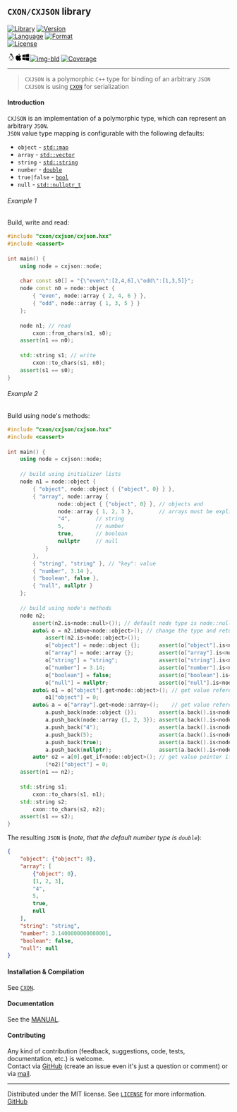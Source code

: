 ## `CXON/CXJSON` library

[![Library][img-lib]](https://github.com/oknenavin/cxon)
[![Version][img-ver]](https://github.com/oknenavin/cxon/releases)  
[![Language][img-lng]](https://isocpp.org/wiki/faq/cpp11)
[![Format][img-fmt]](http://json.org)  
[![License][img-lic]](../LICENSE)

[![Build][img-lnx]![img-osx]![img-win]![img-bld]](https://travis-ci.org/oknenavin/cxon)
[![Coverage][img-cov]](https://codecov.io/gh/oknenavin/cxon)

--------------------------------------------------------------------------------


> `CXJSON` is a polymorphic `C++` type for binding of an arbitrary `JSON`  
> `CXJSON` is using [`CXON`](../README.md) for serialization

#### Introduction

`CXJSON` is an implementation of a polymorphic type, which can represent an arbitrary `JSON`.  
`JSON` value type mapping is configurable with the following defaults:
  - `object` - [`std::map`][cpp-map]
  - `array` - [`std::vector`][cpp-vect]
  - `string` - [`std::string`][cpp-bstr]
  - `number` - [`double`][cpp-types]
  - `true|false` - [`bool`][cpp-types]
  - `null` - [`std::nullptr_t`][cpp-types]

###### Example 1

Build, write and read:

``` c++
#include "cxon/cxjson/cxjson.hxx"
#include <cassert>

int main() {
    using node = cxjson::node;
        
    char const s0[] = "{\"even\":[2,4,6],\"odd\":[1,3,5]}";
    node const n0 = node::object {
        { "even", node::array { 2, 4, 6 } },
        { "odd", node::array { 1, 3, 5 } }
    };

    node n1; // read
        cxon::from_chars(n1, s0);
    assert(n1 == n0);

    std::string s1; // write
        cxon::to_chars(s1, n0);
    assert(s1 == s0);
}
```

###### Example 2

Build using node's methods:

``` c++
#include "cxon/cxjson/cxjson.hxx"
#include <cassert>

int main() {
    using node = cxjson::node;

    // build using initializer lists
    node n1 = node::object {
        { "object", node::object { {"object", 0} } },
        { "array", node::array {
                node::object { {"object", 0} }, // objects and
                node::array { 1, 2, 3 },        // arrays must be explicit
                "4",        // string
                5,          // number
                true,       // boolean
                nullptr     // null
            }
        },
        { "string", "string" }, // "key": value
        { "number", 3.14 },
        { "boolean", false },
        { "null", nullptr }
    };

    // build using node's methods
    node n2;
        assert(n2.is<node::null>()); // default node type is node::null
        auto& o = n2.imbue<node::object>(); // change the type and return reference of the value
            assert(n2.is<node::object>());
            o["object"] = node::object {};      assert(o["object"].is<node::object>());
            o["array"] = node::array {};        assert(o["array"].is<node::array>());
            o["string"] = "string";             assert(o["string"].is<node::string>());
            o["number"] = 3.14;                 assert(o["number"].is<node::number>());
            o["boolean"] = false;               assert(o["boolean"].is<node::boolean>());
            o["null"] = nullptr;                assert(o["null"].is<node::null>());
        auto& o1 = o["object"].get<node::object>(); // get value reference, the type is known
            o1["object"] = 0;
        auto& a = o["array"].get<node::array>();    // get value reference, the type is known
            a.push_back(node::object {});       assert(a.back().is<node::object>());
            a.push_back(node::array {1, 2, 3}); assert(a.back().is<node::array>());
            a.push_back("4");                   assert(a.back().is<node::string>());
            a.push_back(5);                     assert(a.back().is<node::number>());
            a.push_back(true);                  assert(a.back().is<node::boolean>());
            a.push_back(nullptr);               assert(a.back().is<node::null>());
        auto* o2 = a[0].get_if<node::object>(); // get value pointer if the type match
            (*o2)["object"] = 0;
    assert(n1 == n2);

    std::string s1;
        cxon::to_chars(s1, n1);
    std::string s2;
        cxon::to_chars(s2, n2);
    assert(s1 == s2);
}
```

The resulting `JSON` is (*note, that the default number type is `double`*):

``` json
{
    "object": {"object": 0},
    "array": [
        {"object": 0},
        [1, 2, 3],
        "4",
        5,
        true,
        null
    ],
    "string": "string",
    "number": 3.1400000000000001,
    "boolean": false,
    "null": null
}
```

#### Installation & Compilation

See [`CXON`](../README.md#compilation).

#### Documentation

See the [MANUAL](MANUAL.md).

#### Contributing

Any kind of contribution (feedback, suggestions, code, tests, documentation, etc.) is welcome.  
Contact via [GitHub][GitHub] (create an issue even it's just a question or comment) or
via [mail](mailto:oknenavin@outlook.com).


--------------------------------------------------------------------------------
Distributed under the MIT license. See [`LICENSE`](../LICENSE) for more information.  
[GitHub][GitHub]


<!-- links -->
[img-lib]: https://img.shields.io/badge/lib-CXON-608060.svg?style=plastic
[img-ver]: https://img.shields.io/github/release/oknenavin/cxon.svg?style=plastic&color=608060
[img-lng]: https://img.shields.io/badge/language-C++11-608060.svg?style=plastic&logo=C%2B%2B
[img-fmt]: https://img.shields.io/badge/language-JSON-608060.svg?style=plastic&logo=JSON
[img-lic]: https://img.shields.io/badge/license-MIT-608060.svg?style=plastic
[img-lnx]: ../.rc/linux.png
[img-osx]: ../.rc/osx.png
[img-win]: ../.rc/windows.png
[img-bld]: https://travis-ci.org/oknenavin/cxon.svg?branch=master
[img-cov]: https://codecov.io/gh/oknenavin/cxon/branch/master/graph/badge.svg
[GitHub]: https://github.com/oknenavin/cxon
[cpp-map]: https://en.cppreference.com/mwiki/index.php?title=cpp/container/map&oldid=109218
[cpp-vect]: https://en.cppreference.com/mwiki/index.php?title=cpp/container/vector&oldid=107643
[cpp-bstr]: https://en.cppreference.com/mwiki/index.php?title=cpp/string/basic_string&oldid=107637
[cpp-types]: https://en.cppreference.com/mwiki/index.php?title=cpp/language/types&oldid=108124
